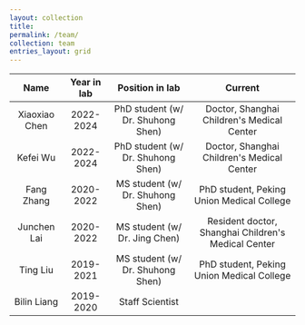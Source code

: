 ```yaml
---
layout: collection
title: 
permalink: /team/
collection: team
entries_layout: grid
---
```



| Name          | Year in lab   | Position in lab       | Current          |
| :-----------: | :-----------: | :-------------------: | :--------------: |
| Xiaoxiao Chen | 2022-2024     | PhD student (w/ Dr. Shuhong Shen)          | Doctor, Shanghai Children's Medical Center |  
| Kefei Wu      | 2022-2024     | PhD student (w/ Dr. Shuhong Shen)          | Doctor, Shanghai Children's Medical Center |  
| Fang Zhang    | 2020-2022     | MS student (w/ Dr. Shuhong Shen)           | PhD student, Peking Union Medical College |  
| Junchen Lai   | 2020-2022     | MS student (w/ Dr. Jing Chen)           | Resident doctor, Shanghai Children's Medical Center |  
| Ting Liu      | 2019-2021     | MS student (w/ Dr. Shuhong Shen)           | PhD student, Peking Union Medical College |  
| Bilin Liang   | 2019-2020     | Staff Scientist      |                              |  
